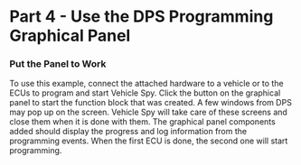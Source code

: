# Part 4 - Use the DPS Programming Graphical Panel

### Put the Panel to Work

To use this example, connect the attached hardware to a vehicle or to the ECUs to program and start Vehicle Spy. Click the button on the graphical panel to start the function block that was created. A few windows from DPS may pop up on the screen. Vehicle Spy will take care of these screens and close them when it is done with them. The graphical panel components added should display the progress and log information from the programming events. When the first ECU is done, the second one will start programming.
